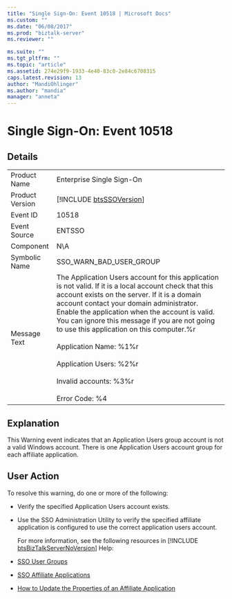 ```yaml
---
title: "Single Sign-On: Event 10518 | Microsoft Docs"
ms.custom: ""
ms.date: "06/08/2017"
ms.prod: "biztalk-server"
ms.reviewer: ""

ms.suite: ""
ms.tgt_pltfrm: ""
ms.topic: "article"
ms.assetid: 274e29f9-1933-4e40-83c0-2e84c6708315
caps.latest.revision: 13
author: "MandiOhlinger"
ms.author: "mandia"
manager: "anneta"
---
```

# Single Sign-On: Event 10518
## Details  

|                 |                                                                                                                                                                                                                                                                                                                                                                                                                                                                                          |
|-----------------|------------------------------------------------------------------------------------------------------------------------------------------------------------------------------------------------------------------------------------------------------------------------------------------------------------------------------------------------------------------------------------------------------------------------------------------------------------------------------------------|
|  Product Name   |                                                                                                                                                                                                                                Enterprise Single Sign-On                                                                                                                                                                                                                                 |
| Product Version |                                                                                                                                                                                                               [!INCLUDE [btsSSOVersion](../includes/btsssoversion-md.md)]                                                                                                                                                                                                                |
|    Event ID     |                                                                                                                                                                                                                                          10518                                                                                                                                                                                                                                           |
|  Event Source   |                                                                                                                                                                                                                                          ENTSSO                                                                                                                                                                                                                                          |
|    Component    |                                                                                                                                                                                                                                           N\A                                                                                                                                                                                                                                            |
|  Symbolic Name  |                                                                                                                                                                                                                                 SSO_WARN_BAD_USER_GROUP                                                                                                                                                                                                                                  |
|  Message Text   | The Application Users account for this application is not valid. If it is a local account check that this account exists on the server. If it is a domain account contact your domain administrator. Enable the application when the account is valid. You can ignore this message if you are not going to use this application on this computer.%r<br /><br /> Application Name: %1%r<br /><br /> Application Users: %2%r<br /><br /> Invalid accounts: %3%r<br /><br /> Error Code: %4 |

## Explanation  
 This Warning event indicates that an Application Users group account is not a valid Windows account. There is one Application Users account group for each affiliate application.  

## User Action  
 To resolve this warning, do one or more of the following:  

- Verify the specified Application Users account exists.  

- Use the SSO Administration Utility to verify the specified affiliate application is configured to use the correct application users account.  

  For more information, see the following resources in [!INCLUDE [btsBizTalkServerNoVersion](../includes/btsbiztalkservernoversion-md.md)] Help:  

- [SSO User Groups](../core/sso-user-groups.md)  

- [SSO Affiliate Applications](../core/sso-affiliate-applications.md)  

- [How to Update the Properties of an Affiliate Application](../core/how-to-update-the-properties-of-an-affiliate-application.md)
